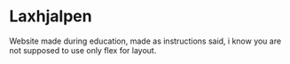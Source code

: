 # Laxhjalpen
Website made during education, made as instructions said, i know you are not supposed to use only flex for layout.
